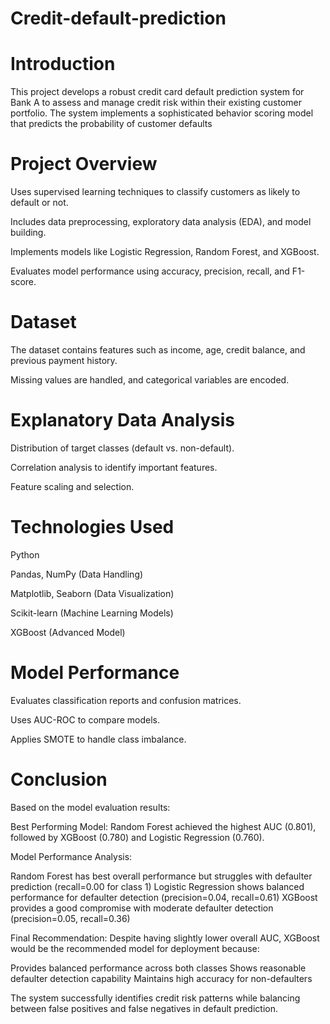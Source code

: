 # Credit-default-prediction
# Introduction
This project develops a robust credit card default prediction system for Bank A to assess and manage credit risk within their existing customer portfolio. The system implements a sophisticated behavior scoring model that predicts the probability of customer defaults
# Project Overview
Uses supervised learning techniques to classify customers as likely to default or not.

Includes data preprocessing, exploratory data analysis (EDA), and model building.

Implements models like Logistic Regression, Random Forest, and XGBoost.

Evaluates model performance using accuracy, precision, recall, and F1-score.
# Dataset
The dataset contains features such as income, age, credit balance, and previous payment history.

Missing values are handled, and categorical variables are encoded.
# Explanatory Data Analysis
Distribution of target classes (default vs. non-default).

Correlation analysis to identify important features.

Feature scaling and selection.
# Technologies Used
Python

Pandas, NumPy (Data Handling)

Matplotlib, Seaborn (Data Visualization)

Scikit-learn (Machine Learning Models)

XGBoost (Advanced Model)
# Model Performance
Evaluates classification reports and confusion matrices.

Uses AUC-ROC to compare models.

Applies SMOTE to handle class imbalance.
# Conclusion
Based on the model evaluation results:

Best Performing Model: Random Forest achieved the highest AUC (0.801), followed by XGBoost (0.780) and Logistic Regression (0.760).

Model Performance Analysis:

Random Forest has best overall performance but struggles with defaulter prediction (recall=0.00 for class 1)
Logistic Regression shows balanced performance for defaulter detection (precision=0.04, recall=0.61)
XGBoost provides a good compromise with moderate defaulter detection (precision=0.05, recall=0.36)


Final Recommendation: Despite having slightly lower overall AUC, XGBoost would be the recommended model for deployment because:

Provides balanced performance across both classes
Shows reasonable defaulter detection capability
Maintains high accuracy for non-defaulters



The system successfully identifies credit risk patterns while balancing between false positives and false negatives in default prediction.
